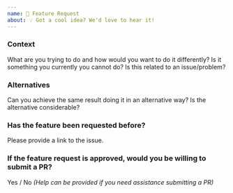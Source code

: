 ```yaml
---
name: 🚀 Feature Request
about: 💡 Got a cool idea? We'd love to hear it!
---
```


### Context

What are you trying to do and how would you want to do it differently? Is it something you currently you cannot do? Is this related to an issue/problem?

### Alternatives

Can you achieve the same result doing it in an alternative way? Is the alternative considerable?

### Has the feature been requested before?

Please provide a link to the issue.

### If the feature request is approved, would you be willing to submit a PR?

Yes / No _(Help can be provided if you need assistance submitting a PR)_
